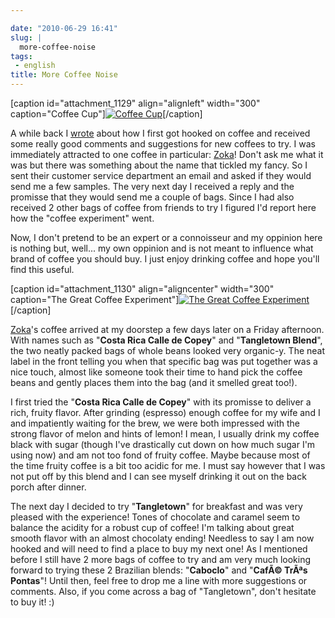 ```yaml
---

date: "2010-06-29 16:41"
slug: |
  more-coffee-noise
tags:
 - english
title: More Coffee Noise
---
```


\[caption id="attachment_1129" align="alignleft" width="300"
caption="Coffee Cup"\][![Coffee
Cup](http://www.ogmaciel.com/wp-content/uploads/2010/06/coffeecup-300x237.jpg)](http://www.ogmaciel.com/wp-content/uploads/2010/06/coffeecup.jpg)\[/caption\]

A while back I [wrote](http://www.ogmaciel.com/?p=976) about how I first
got hooked on coffee and received some really good comments and
suggestions for new coffees to try. I was immediately attracted to one
coffee in particular: [Zoka](http://www.zokacoffee.com/)! Don't ask me
what it was but there was something about the name that tickled my
fancy. So I sent their customer service department an email and asked if
they would send me a few samples. The very next day I received a reply
and the promisse that they would send me a couple of bags. Since I had
also received 2 other bags of coffee from friends to try I figured I'd
report here how the "coffee experiment" went.

Now, I don't pretend to be an expert or a connoisseur and my oppinion
here is nothing but, well... my own oppinion and is not meant to
influence what brand of coffee you should buy. I just enjoy drinking
coffee and hope you'll find this useful.

\[caption id="attachment_1130" align="aligncenter" width="300"
caption="The Great Coffee Experiment"\][![The Great Coffee
Experiment](http://www.ogmaciel.com/wp-content/uploads/2010/06/2010-05-17-19.08.27-300x225.jpg)](http://www.ogmaciel.com/wp-content/uploads/2010/06/2010-05-17-19.08.27.jpg)\[/caption\]

[Zoka](http://www.zokacoffee.com/)\'s coffee arrived at my doorstep a
few days later on a Friday afternoon. With names such as "**Costa Rica
Calle de Copey**\" and \"**Tangletown Blend**", the two neatly packed
bags of whole beans looked very organic-y. The neat label in the front
telling you when that specific bag was put together was a nice touch,
almost like someone took their time to hand pick the coffee beans and
gently places them into the bag (and it smelled great too!).

I first tried the "**Costa Rica Calle de Copey**\" with its promisse to
deliver a rich, fruity flavor. After grinding (espresso) enough coffee
for my wife and I and impatiently waiting for the brew, we were both
impressed with the strong flavor of melon and hints of lemon! I mean, I
usually drink my coffee black with sugar (though I've drastically cut
down on how much sugar I'm using now) and am not too fond of fruity
coffee. Maybe because most of the time fruity coffee is a bit too acidic
for me. I must say however that I was not put off by this blend and I
can see myself drinking it out on the back porch after dinner.

The next day I decided to try "**Tangletown**\" for breakfast and was
very pleased with the experience! Tones of chocolate and caramel seem to
balance the acidity for a robust cup of coffee! I'm talking about great
smooth flavor with an almost chocolaty ending! Needless to say I am now
hooked and will need to find a place to buy my next one! As I mentioned
before I still have 2 more bags of coffee to try and am very much
looking forward to trying these 2 Brazilian blends: \"**Caboclo**\" and
\"**CafÃ© TrÃªs Pontas**"! Until then, feel free to drop me a line with
more suggestions or comments. Also, if you come across a bag of
"Tangletown", don't hesitate to buy it! :)
